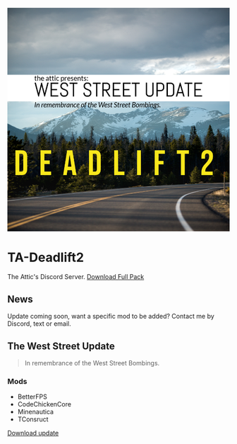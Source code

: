 ![alt text](https://github.com/thehousewashere/TA-Deadlift2/blob/master/1.03.png "Server Icon")
# TA-Deadlift2
The Attic's Discord Server. [Download Full Pack](https://drive.google.com/file/d/1bpe3M3L_8aG9jWXpxspdkVgERvYV57kH/view?usp=sharing "Just fucking click the link")

## News
Update coming soon, want a specific mod to be added? Contact me by Discord, text or email.  

## The West Street Update
> In remembrance of the West Street Bombings.
### Mods
* BetterFPS
* CodeChickenCore
* Minenautica 
* TConsruct 

[Download update](https://github.com/grghreth)

